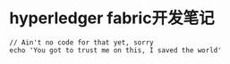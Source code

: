 # hyperledger fabric开发笔记

```
// Ain't no code for that yet, sorry
echo 'You got to trust me on this, I saved the world'
```




